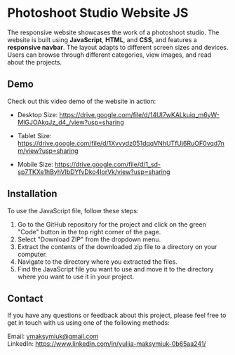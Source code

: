 # Photoshoot Studio Website JS

The responsive website showcases the work of a photoshoot studio. The website is built using **JavaScript**, **HTML**, and **CSS**, and features a **responsive navbar**. The layout adapts to different screen sizes and devices. Users can browse through different categories, view images, and read about the projects. 

## Demo

Check out this video demo of the website in action:

- Desktop Size: https://drive.google.com/file/d/14UI7wKALkuiq_m6yW-MlGJOAkqJz_d4_/view?usp=sharing

- Tablet Size: https://drive.google.com/file/d/1Xvvydz051dqqVNhUTfUj6RuOF0vqd7nm/view?usp=sharing

- Mobile Size: https://drive.google.com/file/d/1_sd-sp7TKXe1hByhVIbDYfvDko4IorVk/view?usp=sharing

## Installation
To use the JavaScript file, follow these steps:

1. Go to the GitHub repository for the project and click on the green "Code" button in the top right corner of the page.
2. Select "Download ZIP" from the dropdown menu.
3. Extract the contents of the downloaded zip file to a directory on your computer.
4. Navigate to the directory where you extracted the files.
5. Find the JavaScript file you want to use and move it to the directory where you want to use it in your project.

## Contact
If you have any questions or feedback about this project, please feel free to get in touch with us using one of the following methods:

Email: ymaksymiuk@gmail.com <br>
LinkedIn: https://www.linkedin.com/in/yuliia-maksymiuk-0b65aa241/
